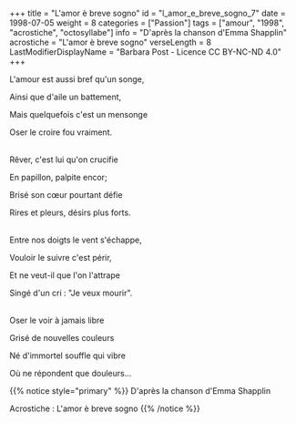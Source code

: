 +++
title = "L'amor è breve sogno"
id = "l_amor_e_breve_sogno_7"
date = 1998-07-05
weight = 8
categories = ["Passion"]
tags = ["amour", "1998", "acrostiche", "octosyllabe"]
info = "D'après la chanson d'Emma Shapplin"
acrostiche = "L'amor è breve sogno"
verseLength = 8
LastModifierDisplayName = "Barbara Post - Licence CC BY-NC-ND 4.0"
+++

L'amour est aussi bref qu'un songe,

Ainsi que d'aile un battement,

Mais quelquefois c'est un mensonge

Oser le croire fou vraiment.

 \
Rêver, c'est lui qu'on crucifie

En papillon, palpite encor;

Brisé son cœur pourtant défie

Rires et pleurs, désirs plus forts.

 \
Entre nos doigts le vent s'échappe,

Vouloir le suivre c'est périr,

Et ne veut-il que l'on l'attrape

Singé d'un cri : "Je veux mourir".

 \
Oser le voir à jamais libre

Grisé de nouvelles couleurs

Né d'immortel souffle qui vibre

Où ne répondent que douleurs...

{{% notice style="primary" %}}
D'après la chanson d'Emma Shapplin

Acrostiche : L'amor è breve sogno
{{% /notice %}}
